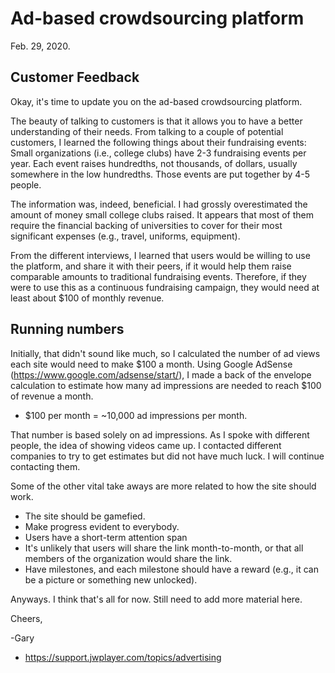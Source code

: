 # Ad-based crowdsourcing platform

Feb. 29, 2020. 

## Customer Feedback

Okay, it's time to update you on the ad-based crowdsourcing platform. 

The beauty of talking to customers is that it allows you to have a better understanding of their needs. From talking to a couple of potential customers, I learned the following things about their fundraising events:
Small organizations (i.e., college clubs) have 2-3 fundraising events per year.
Each event raises hundredths, not thousands, of dollars, usually somewhere in the low hundredths. 
Those events are put together by 4-5 people.

The information was, indeed, beneficial. I had grossly overestimated the amount of money small college clubs raised. It appears that most of them require the financial backing of universities to cover for their most significant expenses (e.g., travel, uniforms, equipment). 

From the different interviews, I learned that users would be willing to use the platform, and share it with their peers, if it would help them raise comparable amounts to traditional fundraising events. Therefore, if they were to use this as a continuous fundraising campaign, they would need at least about $100 of monthly revenue. 

## Running numbers

Initially, that didn't sound like much, so I calculated the number of ad views each site would need to make $100 a month. Using Google AdSense (https://www.google.com/adsense/start/), I made a back of the envelope calculation to estimate how many ad impressions are needed to reach $100 of revenue a month. 

- $100 per month =  ~10,000 ad impressions per month.  

That number is based solely on ad impressions. As I spoke with different people, the idea of showing videos came up. I contacted different companies to try to get estimates but did not have much luck. I will continue contacting them.  

Some of the other vital take aways are more related to how the site should work. 
- The site should be gamefied. 
- Make progress evident to everybody.
- Users have a short-term attention span
- It's unlikely that users will share the link month-to-month, or that all members of the organization would share the link. 
- Have milestones, and each milestone should have a reward (e.g., it can be a picture or something new unlocked). 

Anyways. I think that's all for now. Still need to add more material here.

Cheers,

-Gary



- https://support.jwplayer.com/topics/advertising
